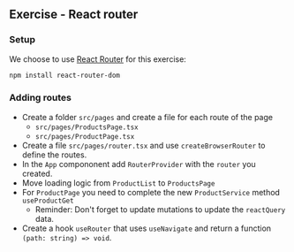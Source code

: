 ## Exercise - React router

### Setup

We choose to use [React Router](https://reactrouter.com/en/main) for this exercise:

```bash
npm install react-router-dom
```

### Adding routes

- Create a folder `src/pages` and create a file for each route of the page
  - `src/pages/ProductsPage.tsx`
  - `src/pages/ProductPage.tsx`
- Create a file `src/pages/router.tsx` and use `createBrowserRouter` to define the routes.
- In the `App` compononent add `RouterProvider` with the `router` you created.
- Move loading logic from `ProductList` to `ProductsPage`
- For `ProductPage` you need to complete the new `ProductService` method `useProductGet`
  - Reminder: Don't forget to update mutations to update the `reactQuery` data.
- Create a hook `useRouter` that uses `useNavigate` and return a function `(path: string) => void`.
